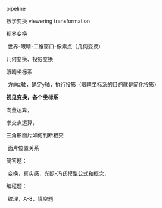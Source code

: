 pipeline

数学变换 viewering transformation

视界变换

​	世界-眼睛-二维窗口-像素点（几何变换）

几何变换、投影变换

眼睛坐标系

​	方向z轴，确定y轴，执行投影（眼睛坐标系的目的就是简化投影）

**视见变换，各个坐标系**

向量运算，

求交点运算，

三角形面片如何判断相交

​	面片位置关系

简答题：

​	变换，真实感，光照-冯氏模型公式和概念，

编程题：

​	纹理，A-8，填空题

